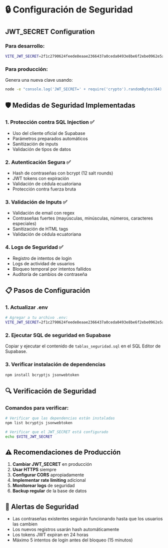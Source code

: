 # 🔒 Configuración de Seguridad

## JWT_SECRET Configuration

### Para desarrollo:
```bash
VITE_JWT_SECRET=2f1c2790624feede8eaae2366437a0ceda0493e8be6f2ebe0962e5a874f1b725e11e950b2bda834cdaf95ab899bd7c3517dc5fe91e5fe2aabfa0993621041725
```

### Para producción:
Genera una nueva clave usando:
```bash
node -e "console.log('JWT_SECRET=' + require('crypto').randomBytes(64).toString('hex'))"
```

## 🛡️ Medidas de Seguridad Implementadas

### 1. **Protección contra SQL Injection** ✅
- Uso del cliente oficial de Supabase
- Parámetros preparados automáticos
- Sanitización de inputs
- Validación de tipos de datos

### 2. **Autenticación Segura** ✅
- Hash de contraseñas con bcrypt (12 salt rounds)
- JWT tokens con expiración
- Validación de cédula ecuatoriana
- Protección contra fuerza bruta

### 3. **Validación de Inputs** ✅
- Validación de email con regex
- Contraseñas fuertes (mayúsculas, minúsculas, números, caracteres especiales)
- Sanitización de HTML tags
- Validación de cédula ecuatoriana

### 4. **Logs de Seguridad** ✅
- Registro de intentos de login
- Logs de actividad de usuarios
- Bloqueo temporal por intentos fallidos
- Auditoría de cambios de contraseña

## 📋 Pasos de Configuración

### 1. Actualizar .env
```bash
# Agregar a tu archivo .env:
VITE_JWT_SECRET=2f1c2790624feede8eaae2366437a0ceda0493e8be6f2ebe0962e5a874f1b725e11e950b2bda834cdaf95ab899bd7c3517dc5fe91e5fe2aabfa0993621041725
```

### 2. Ejecutar SQL de seguridad en Supabase
Copiar y ejecutar el contenido de `tablas_seguridad.sql` en el SQL Editor de Supabase.

### 3. Verificar instalación de dependencias
```bash
npm install bcryptjs jsonwebtoken
```

## 🔍 Verificación de Seguridad

### Comandos para verificar:
```bash
# Verificar que las dependencias están instaladas
npm list bcryptjs jsonwebtoken

# Verificar que el JWT_SECRET está configurado
echo $VITE_JWT_SECRET
```

## ⚠️ Recomendaciones de Producción

1. **Cambiar JWT_SECRET** en producción
2. **Usar HTTPS** siempre
3. **Configurar CORS** apropiadamente
4. **Implementar rate limiting** adicional
5. **Monitorear logs** de seguridad
6. **Backup regular** de la base de datos

## 🚨 Alertas de Seguridad

- Las contraseñas existentes seguirán funcionando hasta que los usuarios las cambien
- Los nuevos registros usarán hash automáticamente
- Los tokens JWT expiran en 24 horas
- Máximo 5 intentos de login antes del bloqueo (15 minutos) 